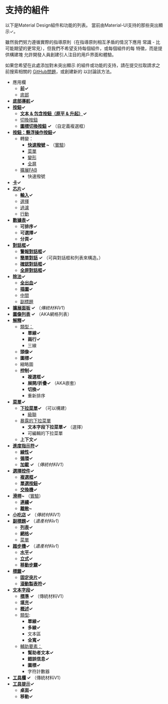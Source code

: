 # 支持的組件

<p class="description">以下是Material Design組件和功能的列表。 當前由Material-UI支持的那些突出顯示✓。</p>

雖然我們努力遵循實際的指導原則（在指導原則相互矛盾的情況下應用 常識 - 比 可能期望的更常見），但我們不希望支持每個組件，或每個組件的每 特徵，而是提供構建塊 允許開發人員創建引人注目的用戶界面和體驗。

如果您希望在此處添加對未突出顯示 的組件或功能的支持，請在提交拉取請求之前搜索相關的 [GitHub問題](https://github.com/mui-org/material-ui/issues)，或創建新的 以討論該方法。

- 應用欄 
  - **[前](https://material.io/design/components/app-bars-top.html)✓**
  - [底部](https://material.io/design/components/app-bars-bottom.html)
- **[底部導航](https://material.io/design/components/bottom-navigation.html)✓**
- **[按鈕](https://material.io/design/components/buttons.html)✓** 
  - **[文本 & 包含按鈕（原平 & 升起）](https://material.io/design/components/buttons.html)✓**
  - [切換按鈕](https://material.io/design/components/buttons.html#buttons-toggle-buttons)
  - **[圖標切換按鈕](https://material.io/design/components/buttons.html#toggle-button) ✓** （自定義複選框）
- **[按鈕：懸浮操作按鈕](https://material.io/design/components/buttons-floating-action-button.html)✓** 
  - 轉變： 
    - **[快速撥號](https://material.io/design/components/buttons-floating-action-button.html#types-of-transitions) ~** （[實驗](/lab/about/)）
    - [菜單](https://material.io/design/components/buttons-floating-action-button.html#types-of-transitions)
    - [變形](https://material.io/design/components/buttons-floating-action-button.html#types-of-transitions)
    - [全屏](https://material.io/design/components/buttons-floating-action-button.html#types-of-transitions)
  - [擴展FAB](https://material.io/design/components/buttons-floating-action-button.html#extended-fab) 
    - 快速撥號
- **[卡](https://material.io/design/components/cards.html)✓**
- **[芯片](https://material.io/design/components/chips.html)✓** 
  - **[輸入](https://material.io/design/components/chips.html#input-chips)✓**
  - [選擇](https://material.io/design/components/chips.html#choice-chips)
  - [過濾](https://material.io/design/components/chips.html#filter-chips)
  - [行動](https://material.io/design/components/chips.html#action-chips)
- **[數據表](https://material.io/design/components/data-tables.html)✓** 
  - **可排序✓**
  - **可選擇✓**
  - **分頁✓**
- **[對話框](https://material.io/design/components/dialogs.html)✓** 
  - **[警報對話框](https://material.io/design/components/dialogs.html#alert-dialog)✓**
  - **[簡單對話](https://material.io/design/components/dialogs.html#simple-dialog) ✓** （可與對話框和列表來構造。）
  - **[確認對話框](https://material.io/design/components/dialogs.html#confirmation-dialog)✓**
  - **[全屏對話框](https://material.io/design/components/dialogs.html#full-screen-dialog)✓**
- **[除法](https://material.io/design/components/dividers.html)✓** 
  - **[全出血](https://material.io/design/components/dividers.html#types)✓**
  - **[插圖](https://material.io/design/components/dividers.html#types)✓**
  - [中間](https://material.io/design/components/dividers.html#types)
  - [副標題](https://material.io/design/components/dividers.html#types)
- **[擴展面板](https://material.io/archive/guidelines/components/expansion-panels.html) ✓** （*傳統材料V1*）
- **[圖像列表](https://material.io/design/components/image-lists.html) ✓** （AKA網格列表）
- **[解釋](https://material.io/design/components/lists.html)✓** 
  - [類型：](https://material.io/design/components/lists.html#types) 
    - **單線✓**
    - **兩行✓**
    - 三線
  - **頭像✓**
  - **圖標✓**
  - 縮略圖
  - **控制✓** 
    - **複選框✓**
    - **展開/折疊✓** （AKA嵌套）
    - **切換✓**
    - 重新排序
- **[菜單](https://material.io/design/components/menus.html)✓** 
  - **[下拉菜單](https://material.io/design/components/menus.html#dropdown-menu)✓** （可以構建） 
    - [級聯](https://material.io/design/components/menus.html#dropdown-menu)
  - [暴露的下拉菜單](https://material.io/design/components/menus.html#exposed-dropdown-menu) 
    - **文本字段下拉菜單✓** （選擇）
    - 可編輯的下拉菜單
  - **上下文✓**
- **[進度指示符](https://material.io/design/components/progress-indicators.html)✓** 
  - **[線性](https://material.io/design/components/progress-indicators.html#linear-progress-indicators)✓**
  - **[循環](https://material.io/design/components/progress-indicators.html#circular-progress-indicators)✓**
  - **[加載](https://material.io/archive/guidelines/components/progress-activity.html) ✓** （*傳統材料V1*）
- **[選擇控件](https://material.io/design/components/selection-controls.html)✓** 
  - **[複選框](https://material.io/design/components/selection-controls.html#checkboxes)✓**
  - **[單選按鈕](https://material.io/design/components/selection-controls.html#radio-buttons)✓**
  - **[交換機](https://material.io/design/components/selection-controls.html#switches)✓**
- **[滑桿](https://material.io/design/components/sliders.html)~** （[實驗](/lab/about/)） 
  - **[連續](https://material.io/design/components/sliders.html#continuous-slider)✓**
  - **[離散](https://material.io/design/components/sliders.html#discrete-slider)~**
- **[小吃店](https://material.io/design/components/snackbars.html) ✓** （*傳統材料V1*）
- **[副標題](https://material.io/archive/guidelines/components/subheaders.html)✓** （*遺產材料v1*） 
  - **[列表](https://material.io/archive/guidelines/components/subheaders.html#subheaders-list-subheaders)✓**
  - **[網格](https://material.io/archive/guidelines/components/subheaders.html#subheaders-list-subheaders)✓**
  - [菜單](https://material.io/archive/guidelines/components/subheaders.html#subheaders-list-subheaders)
- **[踏步機](https://material.io/archive/guidelines/components/steppers.html)✓** （*遺產材料v1*） 
  - **[水平](https://material.io/archive/guidelines/components/steppers.html#steppers-types-of-steppers)✓**
  - **[立式](https://material.io/archive/guidelines/components/steppers.html#steppers-types-of-steppers)✓**
  - **[移動步驟](https://material.io/archive/guidelines/components/steppers.html#steppers-types-of-steps)✓**
- **[標籤](https://material.io/design/components/tabs.html)✓** 
  - **[固定突片](https://material.io/design/components/tabs.html#fixed-tabs)✓**
  - **[滾動製表符](https://material.io/design/components/tabs.html#scrollable-tabs)✓**
- **[文本字段](https://material.io/design/components/text-fields.html)✓** 
  - **[標準](https://material.io/archive/guidelines/components/text-fields.html) ✓** （傳統材料V1）
  - **[填充](https://material.io/design/components/text-fields.html#filled-text-field)✓**
  - **[概述](https://material.io/design/components/text-fields.html#outlined-text-field)✓**
  - [類型](https://material.io/design/components/text-fields.html#input-types): 
    - **單線✓**
    - **多線✓**
    - 文本區
    - **全寬✓**
  - [輔助要素：](https://material.io/design/components/text-fields.html#anatomy) 
    - **幫助者文本✓**
    - **錯誤信息✓**
    - **圖標✓**
    - 字符計數器
- **[工具欄](https://material.io/archive/guidelines/components/toolbars.html) ✓** （傳統材料V1）
- **[工具提示](https://material.io/design/components/tooltips.html)✓** 
  - **桌面✓**
  - **移動✓**